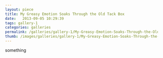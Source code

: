 ```yaml
---
layout: piece
title: My Greasy Emotion Soaks Through the Old Tack Box
date:   2013-09-05 10:29:39
tags: gallery-1
categories: galleries
permalink: /galleries/gallery-1/My-Greasy-Emotion-Soaks-Through-the-Old-Tack-Box/
thumb: /images/galleries/gallery-1/My-Greasy-Emotion-Soaks-Through-the-Old-Tack-Box/thumb.jpg
---
```


something